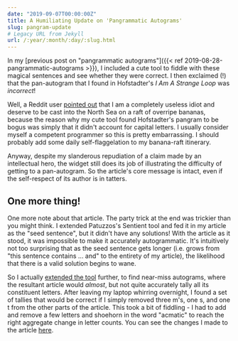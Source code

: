 ```yaml
---
date: "2019-09-07T00:00:00Z"
title: A Humiliating Update on 'Pangrammatic Autograms'
slug: pangram-update
# Legacy URL from Jekyll
url: /:year/:month/:day/:slug.html
---
```


In my [previous post on "pangrammatic autograms"]({{< ref
2019-08-28-pangrammatic-autograms >}}), I included a cute tool to fiddle with
these magical sentences and see whether they were correct. I then exclaimed (!)
that the pan-autogram that I found in Hofstadter's *I Am A Strange Loop* was
*incorrect*!

Well, a Reddit user [pointed
out](https://www.reddit.com/r/programming/comments/cxusz6/pangrammatic_autograms/eypyot0?utm_source=share&utm_medium=web2x)
that I am a completely useless idiot and deserve to be cast into the North Sea
on a raft of overripe bananas, because the reason why my cute tool found
Hofstadter's pangram to be bogus was simply that it didn't account for capital
letters. I usually consider myself a competent programmer so this is pretty
embarrassing. I should probably add some daily self-flaggelation to my
banana-raft itinerary.

Anyway, despite my slanderous repudiation of a claim made by an intellectual hero,
the widget still does its job of illustrating the difficulty of getting to a
pan-autogram. So the article's core message is intact, even if the self-respect
of its author is in tatters.

## One more thing!

One more note about that article. The party trick at the end was trickier than
you might think. I extended Patuzzos's Sentient tool and fed it in my article as
the "seed sentence", but it didn't have any solutions! With the article as it
stood, it was impossible to make it accurately autogrammatic. It's intuitively
not too surprising that as the seed sentence gets longer (i.e. grows from "this
sentence contains ... and" to the entirety of my article), the likelihood that
there is a valid solution begins to wane.

So I actually [extended the
tool](https://gist.github.com/bjackman/4b0ccb3f91a3b9c214872ed518c9ced9)
further, to find near-miss autograms, where the resultant article would
*almost*, but not quite accurately tally all its constituent letters. After
leaving my laptop whirring overnight, I found a set of tallies that would be
correct if I simply removed three m's, one s, and one t from the other parts of
the article. This took a bit of fiddling - I had to add and remove a few letters
and shoehorn in the word "acmatic" to reach the right aggregate change in letter
counts. You can see the changes I made to the article
[here](https://github.com/bjackman/bjackman.github.io/commit/9d207f15f3b75630d50fc6e0c7dab187ef192a83).
